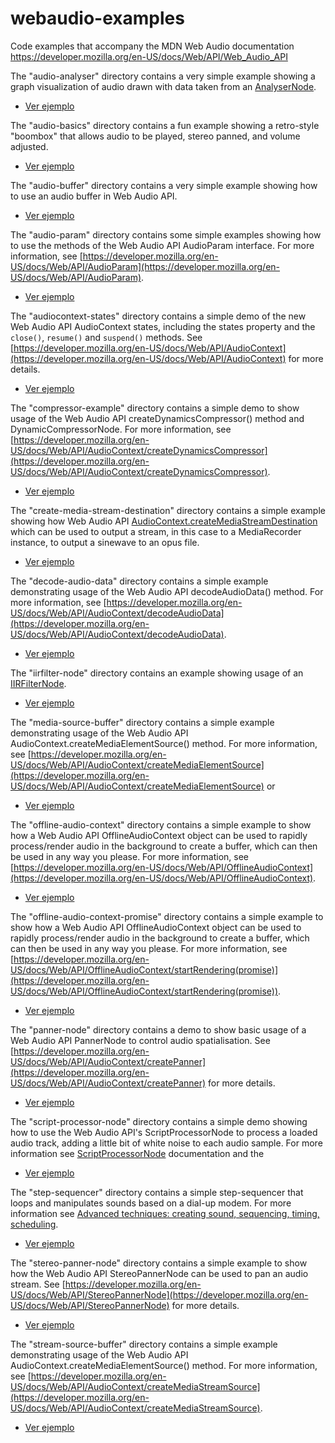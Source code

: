 # webaudio-examples

Code examples that accompany the MDN Web Audio documentation https://developer.mozilla.org/en-US/docs/Web/API/Web_Audio_API



The "audio-analyser" directory contains a very simple example showing a graph visualization of audio drawn with data taken from an [AnalyserNode](https://developer.mozilla.org/en-US/docs/Web/API/AnalyserNode). 

+ [Ver ejemplo](http://sanxofon.github.io/webaudio-examples/audio-analyser/)



The "audio-basics" directory contains a fun example showing a retro-style "boombox" that allows audio to be played, stereo panned, and volume adjusted. 

+ [Ver ejemplo](http://sanxofon.github.io/webaudio-examples/audio-basics/)



The "audio-buffer" directory contains a very simple example showing how to use an audio buffer in Web Audio API. 

+ [Ver ejemplo](http://sanxofon.github.io/webaudio-examples/audio-buffer/)



The "audio-param" directory contains some simple examples showing how to use the methods of the Web Audio API AudioParam interface. For more information, see [https://developer.mozilla.org/en-US/docs/Web/API/AudioParam](https://developer.mozilla.org/en-US/docs/Web/API/AudioParam). 

+ [Ver ejemplo](http://sanxofon.github.io/webaudio-examples/audio-param/)



The "audiocontext-states" directory contains a simple demo of the new Web Audio API AudioContext states, including the states property and the <code>close()</code>, <code>resume()</code> and <code>suspend()</code> methods. See [https://developer.mozilla.org/en-US/docs/Web/API/AudioContext](https://developer.mozilla.org/en-US/docs/Web/API/AudioContext) for more details. 

+ [Ver ejemplo](http://sanxofon.github.io/webaudio-examples/audiocontext-states/)



The "compressor-example" directory contains a simple demo to show usage of the Web Audio API createDynamicsCompressor() method and DynamicCompressorNode. For more information, see [https://developer.mozilla.org/en-US/docs/Web/API/AudioContext/createDynamicsCompressor](https://developer.mozilla.org/en-US/docs/Web/API/AudioContext/createDynamicsCompressor). 

+ [Ver ejemplo](http://sanxofon.github.io/webaudio-examples/compressor-example/)



The "create-media-stream-destination" directory contains a simple example showing how Web Audio API [AudioContext.createMediaStreamDestination](https://developer.mozilla.org/en-US/docs/Web/API/AudioContext/createMediaStreamDestination) which can be used to output a stream, in this case to a MediaRecorder instance, to output a sinewave to an opus file. 

+ [Ver ejemplo](http://sanxofon.github.io/webaudio-examples/create-media-stream-destination/)



The "decode-audio-data" directory contains a simple example demonstrating usage of the Web Audio API decodeAudioData() method. For more information, see [https://developer.mozilla.org/en-US/docs/Web/API/AudioContext/decodeAudioData](https://developer.mozilla.org/en-US/docs/Web/API/AudioContext/decodeAudioData). 

+ [Ver ejemplo](http://sanxofon.github.io/webaudio-examples/decode-audio-data/)



The "iirfilter-node" directory contains an example showing usage of an [IIRFilterNode](https://developer.mozilla.org/en-US/docs/Web/API/IIRFilterNode). 

+ [Ver ejemplo](http://sanxofon.github.io/webaudio-examples/iirfilter-node/)



The "media-source-buffer" directory contains a simple example demonstrating usage of the Web Audio API AudioContext.createMediaElementSource() method. For more information, see [https://developer.mozilla.org/en-US/docs/Web/API/AudioContext/createMediaElementSource](https://developer.mozilla.org/en-US/docs/Web/API/AudioContext/createMediaElementSource) or 

+ [Ver ejemplo](http://sanxofon.github.io/webaudio-examples/media-source-buffer/)



The "offline-audio-context" directory contains a simple example to show how a Web Audio API OfflineAudioContext object can be used to rapidly process/render audio in the background to create a buffer, which can then be used in any way you please. For more information, see [https://developer.mozilla.org/en-US/docs/Web/API/OfflineAudioContext](https://developer.mozilla.org/en-US/docs/Web/API/OfflineAudioContext). 

+ [Ver ejemplo](http://sanxofon.github.io/webaudio-examples/offline-audio-context/)



The "offline-audio-context-promise" directory contains a simple example to show how a Web Audio API OfflineAudioContext object can be used to rapidly process/render audio in the background to create a buffer, which can then be used in any way you please. For more information, see [https://developer.mozilla.org/en-US/docs/Web/API/OfflineAudioContext/startRendering(promise)](https://developer.mozilla.org/en-US/docs/Web/API/OfflineAudioContext/startRendering(promise)). 

+ [Ver ejemplo](http://sanxofon.github.io/webaudio-examples/offline-audio-context-promise/)



The "panner-node" directory contains a demo to show basic usage of a Web Audio API PannerNode to control audio spatialisation. See [https://developer.mozilla.org/en-US/docs/Web/API/AudioContext/createPanner](https://developer.mozilla.org/en-US/docs/Web/API/AudioContext/createPanner) for more details. 

+ [Ver ejemplo](http://sanxofon.github.io/webaudio-examples/panner-node/)



The "script-processor-node" directory contains a simple demo showing how to use the Web Audio API's ScriptProcessorNode to process a loaded audio track, adding a little bit of white noise to each audio sample. For more information see [ScriptProcessorNode](https://developer.mozilla.org/en-US/docs/Web/API/ScriptProcessorNode) documentation and the 

+ [Ver ejemplo](http://sanxofon.github.io/webaudio-examples/script-processor-node/)



The "step-sequencer" directory contains a simple step-sequencer that loops and manipulates sounds based on a dial-up modem. For more information see [Advanced techniques: creating sound, sequencing, timing, scheduling](https://developer.mozilla.org/en-US/docs/Web/API/Web_Audio_API/Advanced_techniques).

+ [Ver ejemplo](http://sanxofon.github.io/webaudio-examples/step-sequencer/)



The "stereo-panner-node" directory contains a simple example to show how the Web Audio API StereoPannerNode can be used to pan an audio stream. See [https://developer.mozilla.org/en-US/docs/Web/API/StereoPannerNode](https://developer.mozilla.org/en-US/docs/Web/API/StereoPannerNode) for more details.

+ [Ver ejemplo](http://sanxofon.github.io/webaudio-examples/stereo-panner-node/)



The "stream-source-buffer" directory contains a simple example demonstrating usage of the Web Audio API AudioContext.createMediaElementSource() method. For more information, see [https://developer.mozilla.org/en-US/docs/Web/API/AudioContext/createMediaStreamSource](https://developer.mozilla.org/en-US/docs/Web/API/AudioContext/createMediaStreamSource). 

+ [Ver ejemplo](http://sanxofon.github.io/webaudio-examples/stream-source-buffer/)

